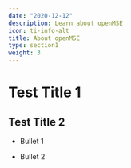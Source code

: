 ```yaml
---
date: "2020-12-12"
description: Learn about openMSE
icon: ti-info-alt
title: About openMSE
type: section1
weight: 3
---
```


# Test Title 1


## Test Title 2

* Bullet 1

* Bullet 2

